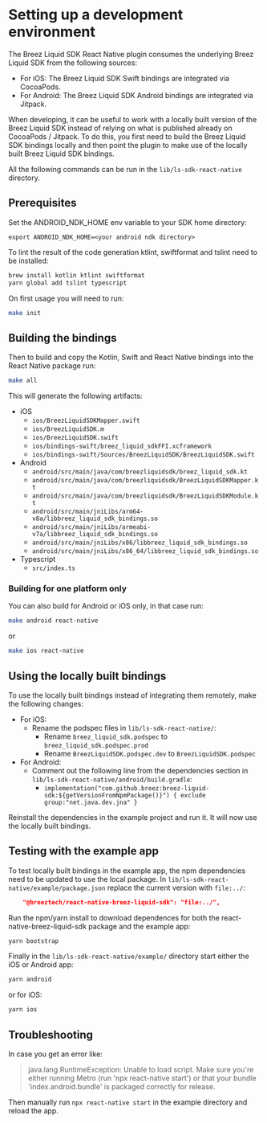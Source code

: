 # Setting up a development environment

The Breez Liquid SDK React Native plugin consumes the underlying Breez Liquid SDK from the following sources:

-   For iOS: The Breez Liquid SDK Swift bindings are integrated via CocoaPods.
-   For Android: The Breez Liquid SDK Android bindings are integrated via Jitpack.

When developing, it can be useful to work with a locally built version of the Breez Liquid SDK instead of relying on what is published already on CocoaPods / Jitpack.
To do this, you first need to build the Breez Liquid SDK bindings locally and then point the plugin to make use of the locally built Breez Liquid SDK bindings.

All the following commands can be run in the `lib/ls-sdk-react-native` directory.

## Prerequisites

Set the ANDROID_NDK_HOME env variable to your SDK home directory:
```
export ANDROID_NDK_HOME=<your android ndk directory>
```

To lint the result of the code generation ktlint, swiftformat and tslint need to be installed:
```bash
brew install kotlin ktlint swiftformat
yarn global add tslint typescript
```

On first usage you will need to run:
```bash
make init
```

## Building the bindings

Then to build and copy the Kotlin, Swift and React Native bindings into the React Native package run:
```bash
make all
```

This will generate the following artifacts:

- iOS
	- `ios/BreezLiquidSDKMapper.swift`
	- `ios/BreezLiquidSDK.m`
	- `ios/BreezLiquidSDK.swift`
	- `ios/bindings-swift/breez_liquid_sdkFFI.xcframework`
	- `ios/bindings-swift/Sources/BreezLiquidSDK/BreezLiquidSDK.swift`
- Android
	- `android/src/main/java/com/breezliquidsdk/breez_liquid_sdk.kt`
	- `android/src/main/java/com/breezliquidsdk/BreezLiquidSDKMapper.kt`
	- `android/src/main/java/com/breezliquidsdk/BreezLiquidSDKModule.kt`
	- `android/src/main/jniLibs/arm64-v8a/libbreez_liquid_sdk_bindings.so`
	- `android/src/main/jniLibs/armeabi-v7a/libbreez_liquid_sdk_bindings.so`
	- `android/src/main/jniLibs/x86/libbreez_liquid_sdk_bindings.so`
	- `android/src/main/jniLibs/x86_64/libbreez_liquid_sdk_bindings.so`
- Typescript
	- `src/index.ts`

### Building for one platform only

You can also build for Android or iOS only, in that case run:
```bash
make android react-native
```
or
```bash
make ios react-native
```

## Using the locally built bindings

To use the locally built bindings instead of integrating them remotely, make the following changes:

- For iOS:
	- Rename the podspec files in `lib/ls-sdk-react-native/`:
		- Rename `breez_liquid_sdk.podspec` to `breez_liquid_sdk.podspec.prod`
		- Rename `BreezLiquidSDK.podspec.dev` to `BreezLiquidSDK.podspec`
- For Android:
	- Comment out the following line from the dependencies section in `lib/ls-sdk-react-native/android/build.gradle`:
		- `implementation("com.github.breez:breez-liquid-sdk:${getVersionFromNpmPackage()}") { exclude group:"net.java.dev.jna" }`

Reinstall the dependencies in the example project and run it.
It will now use the locally built bindings.

## Testing with the example app

To test locally built bindings in the example app, the npm dependencies need to be updated to use the local package.
In `lib/ls-sdk-react-native/example/package.json` replace the current version with `file:../`:
```json
    "@breeztech/react-native-breez-liquid-sdk": "file:../",
```

Run the npm/yarn install to download dependences for both the react-native-breez-liquid-sdk package and the example app:
```bash
yarn bootstrap
```

Finally in the `lib/ls-sdk-react-native/example/` directory start either the iOS or Android app:
```bash
yarn android
```
or for iOS:
```bash
yarn ios
```

## Troubleshooting

In case you get an error like: 
> java.lang.RuntimeException: Unable to load script. Make sure you're either running Metro (run 'npx react-native start') or that your bundle 'index.android.bundle' is packaged correctly for release. 

Then manually run `npx react-native start` in the example directory and reload the app.
